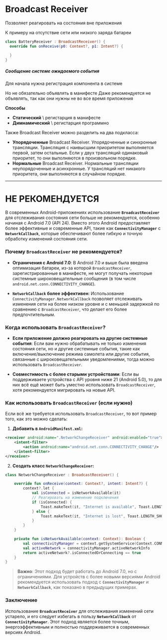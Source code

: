 # Broadcast Receiver

Позволяет реагировать на состояния вне приложения 

К примеру на отсутствие сети или низкого заряда батареи 

```kotlin
class BatteryReceiver : BroadcastReceiver() {
  override fun onReceive(p0: Context?, p1: Intent?) {

  }
}
```

##### Сообщение системе ожидаемого события

Для начала нужна регистрация компонента в системе

Но не обязательно объявлять в манифесте 
Даже рекомендуется не объявлять, так как они нужны не во все время приложения 

**Способы**
- **Статический** \ регистарция в манифесте
- **Димнамический** \ регистарция программно

Также Broadcast Receiver можно разделить на два подкласса:

- **Упорядоченные** Broadcast Receiver. Упорядоченные и синхронные трансляции. Трансляция с наивысшим приоритетом выполняется первой, затем остальные. Если у двух трансляций одинаковый приоритет, то они выполняются в произвольном порядке.
- **Нормальные** Broadcast Receiver. Нормальные трансляции неупорядоченные и асинхронные. У трансляций нет никакого приоритета, они выполняются в случайном порядке. 

---

# НЕ РЕКОМЕНДУЕТСЯ

В современных Android-приложениях использование **`BroadcastReceiver`** для отслеживания состояния сети больше не рекомендуется, особенно начиная с Android 7.0 (API 24). Вместо этого Android предоставляет более эффективные и современные API, такие как **`ConnectivityManager`** с **`NetworkCallback`**, которые обеспечивают более гибкую и точную обработку изменений состояния сети.

### Почему `BroadcastReceiver` не рекомендуется?

- **Ограничения с Android 7.0**: В Android 7.0 и выше была введена оптимизация батареи, из-за которой `BroadcastReceiver`, зарегистрированные в манифесте, не могут получать некоторые системные широковещательные сообщения (в том числе `android.net.conn.CONNECTIVITY_CHANGE`).
  
- **`NetworkCallback` более эффективен**: Использование `ConnectivityManager.NetworkCallback` позволяет отслеживать изменения сети на более низком уровне и с меньшей задержкой по сравнению с `BroadcastReceiver`, что делает его более предпочтительным.

### Когда использовать `BroadcastReceiver`?

- **Если приложение должно реагировать на другие системные события**: Если вам нужно обрабатывать не только изменения состояния сети, но и другие системные события, такие как включение/выключение режима самолета или другие события, связанные с широковещательными уведомлениями, тогда можно использовать `BroadcastReceiver`.
  
- **Совместимость с более старыми устройствами**: Если вы поддерживаете устройства с API уровня ниже 21 (Android 5.0), то для них всё ещё может быть уместно использовать `BroadcastReceiver`, хотя рекомендуется мигрировать на новые API.

### Как использовать `BroadcastReceiver` (если нужно)

Если всё же требуется использовать `BroadcastReceiver`, то вот пример того, как это можно сделать:

1. **Добавить в `AndroidManifest.xml`:**

```xml
<receiver android:name=".NetworkChangeReceiver" android:enabled="true">
    <intent-filter>
        <action android:name="android.net.conn.CONNECTIVITY_CHANGE"/>
    </intent-filter>
</receiver>
```

2. **Создать класс `NetworkChangeReceiver`:**

```kotlin
class NetworkChangeReceiver : BroadcastReceiver() {

    override fun onReceive(context: Context?, intent: Intent?) {
        context?.let {
            val isConnected = isNetworkAvailable(it)
            // Реагировать на изменение подключения
            if (isConnected) {
                Toast.makeText(it, "Internet is available", Toast.LENGTH_SHORT).show()
            } else {
                Toast.makeText(it, "Internet is lost", Toast.LENGTH_SHORT).show()
            }
        }
    }

    private fun isNetworkAvailable(context: Context): Boolean {
        val connectivityManager = context.getSystemService(Context.CONNECTIVITY_SERVICE) as ConnectivityManager
        val activeNetwork = connectivityManager.activeNetworkInfo
        return activeNetwork?.isConnectedOrConnecting == true
    }
}
```

> **Важно**: Этот подход будет работать до Android 7.0, но с ограничениями. Для устройств с более новыми версиями Android рекомендуется использовать подход с **`ConnectivityManager`** и **`NetworkCallback`**, как показано в предыдущих примерах.

### Заключение

Использование **`BroadcastReceiver`** для отслеживания изменений сети устарело, и его следует избегать в пользу **`NetworkCallback`** от **`ConnectivityManager`**. Этот подход является более точным, энергоэффективным и полностью поддерживается в современных версиях Android.